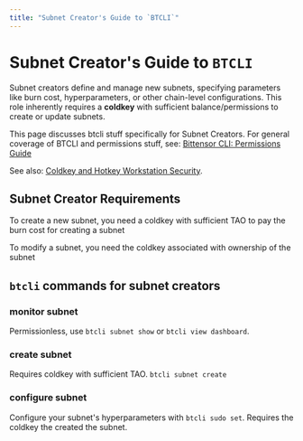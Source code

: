 ```yaml
---
title: "Subnet Creator's Guide to `BTCLI`"
---
```


# Subnet Creator's Guide to `BTCLI`

Subnet creators define and manage new subnets, specifying parameters like burn cost, hyperparameters, or other chain-level configurations. This role inherently requires a **coldkey** with sufficient balance/permissions to create or update subnets. 

This page discusses btcli stuff specifically for Subnet Creators. For general coverage of BTCLI and permissions stuff, see: [Bittensor CLI: Permissions Guide](../btcli-permissions)

See also: [Coldkey and Hotkey Workstation Security](../getting-started/coldkey-hotkey-security).

## Subnet Creator Requirements

To create a new subnet, you need a coldkey with sufficient TAO to pay the burn cost for creating a subnet 

To modify a subnet, you need the coldkey associated with ownership of the subnet

## `btcli` commands for subnet creators
### monitor subnet
Permissionless, use `btcli subnet show` or `btcli view dashboard`.

### create subnet
Requires coldkey with sufficient TAO.
`btcli subnet create`
### configure subnet

Configure your subnet's hyperparameters with `btcli sudo set`. Requires the coldkey the created the subnet.

<!-- Can you transfer ownership? What happens if your key gets leaked? -->
